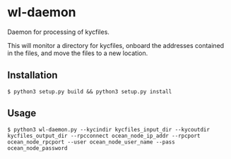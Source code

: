 # wl-daemon

Daemon for processing of kycfiles.

This will monitor a directory for kycfiles, onboard the addresses contained in the files, and move the files to a new location.

## Installation

    $ python3 setup.py build && python3 setup.py install

## Usage

    $ python3 wl-daemon.py --kycindir kycfiles_input_dir --kycoutdir kycfiles_output_dir --rpcconnect ocean_node_ip_addr --rpcport ocean_node_rpcport --user ocean_node_user_name --pass ocean_node_password 

